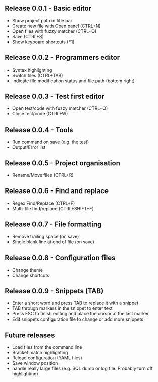Release 0.0.1 - Basic editor
---------------------------------------------------------------
* Show project path in title bar
* Create new file with Open panel (CTRL+N)
* Open files with fuzzy matcher (CTRL+O)
* Save (CTRL+S)
* Show keyboard shortcuts (F1)

Release 0.0.2 - Programmers editor
---------------------------------------------------------------
* Syntax highlighting
* Switch files (CTRL+TAB)
* Indicate file modification status and file path (bottom right)

Release 0.0.3 - Test first editor
---------------------------------------------------------------
* Open test/code with fuzzy matcher (CTRL+O)
* Close test/code (CTRL+W)

Release 0.0.4 - Tools
---------------------------------------------------------------
* Run command on save (e.g. the test)
* Output/Error list

Release 0.0.5 - Project organisation
---------------------------------------------------------------
* Rename/Move files (CTRL+R)

Release 0.0.6 - Find and replace
---------------------------------------------------------------
* Regex Find/Replace (CTRL+F)
* Multi-file find/replace (CTRL+SHIFT+F)

Release 0.0.7 - File formatting
---------------------------------------------------------------
* Remove trailing space (on save)
* Single blank line at end of file (on save)

Release 0.0.8 - Configuration files
---------------------------------------------------------------
* Change theme
* Change shortcuts

Release 0.0.9 - Snippets (TAB)
---------------------------------------------------------------
* Enter a short word and press TAB to replace it with a snippet
* TAB through markers in the snippet to enter text
* Press ESC to finish editing and place the cursor at the last marker
* Edit snippets configuration file to change or add more snippets

Future releases
---------------------------------------------------------------
* Load files from the command line
* Bracket match highlighting
* Reload configuration (YAML files)
* Save window position
* handle really large files (e.g. SQL dump or log file. Probably turn off highlighting)

